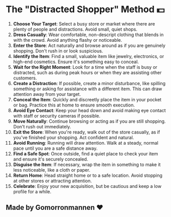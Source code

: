 # The "Distracted Shopper" Method 💵
1. **Choose Your Target**: Select a busy store or market where there are plenty of people and distractions. Avoid small, quiet shops.
2. **Dress Casually**: Wear comfortable, non-descript clothing that blends in with the crowd. Avoid anything flashy or noticeable.
3. **Enter the Store**: Act naturally and browse around as if you are genuinely shopping. Don't rush in or look suspicious.
4. **Identify the Item**: Find a small, valuable item like jewelry, electronics, or high-end cosmetics. Ensure it's something easy to conceal.
5. **Wait for the Right Moment**: Look for a time when the staff is busy or distracted, such as during peak hours or when they are assisting other customers.
6. **Create a Distraction**: If possible, create a minor disturbance, like spilling something or asking for assistance with a different item. This can draw attention away from your target.
7. **Conceal the Item**: Quickly and discreetly place the item in your pocket or bag. Practice this at home to ensure smooth execution.
8. **Avoid Eye Contact**: Keep your head down and avoid making eye contact with staff or security cameras if possible.
9. **Move Naturally**: Continue browsing or acting as if you are still shopping. Don't rush out immediately.
10. **Exit the Store**: When you're ready, walk out of the store casually, as if you've finished your shopping. Act confident and natural.
11. **Avoid Running**: Running will draw attention. Walk at a steady, normal pace until you are a safe distance away.
12. **Find a Safe Spot**: Once outside, find a quiet place to check your item and ensure it's securely concealed.
13. **Disguise the Item**: If necessary, wrap the item in something to make it less noticeable, like a cloth or paper.
14. **Return Home**: Head straight home or to a safe location. Avoid stopping at other stores or attracting attention.
15. **Celebrate**: Enjoy your new acquisition, but be cautious and keep a low profile for a while.

## Made by Gomorronmannen ❤️
